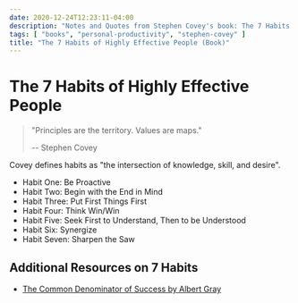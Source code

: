```yaml
---
date: 2020-12-24T12:23:11-04:00
description: "Notes and Quotes from Stephen Covey's book: The 7 Habits of Highly Effective People"
tags: [ "books", "personal-productivity", "stephen-covey" ]
title: "The 7 Habits of Highly Effective People (Book)"
---
```


# The 7 Habits of Highly Effective People

> "Principles are the territory. Values are maps."
>
> -- Stephen Covey

Covey defines habits as "the intersection of knowledge, skill, and desire".

* Habit One: Be Proactive
* Habit Two: Begin with the End in Mind
* Habit Three: Put First Things First
* Habit Four: Think Win/Win
* Habit Five: Seek First to Understand, Then to be Understood
* Habit Six: Synergize
* Habit Seven: Sharpen the Saw

<!-- TODO: Update with notes & highlights -->

## Additional Resources on 7 Habits

* [The Common Denominator of Success by Albert Gray](http://amnesta.net/mba/thecommondenominatorofsuccess-albertengray.pdf)
